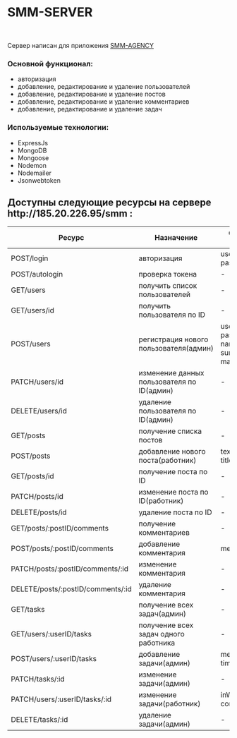 # SMM-SERVER
<br>


Сервер написан для приложения <a href="https://github.com/sirykey/SMM-agency"> SMM-AGENCY</a>


<h3>Основной функционал:</h3>
<ul>
  <li>
    авторизация
  </li>
  <li>
    добавление, редактирование и удаление пользователей
  </li>
  <li>
    добавление, редактирование и удаление постов
  </li>
  <li>
    добавление, редактирование и удаление комментариев
  </li>
  <li>
    добавление, редактирование и удаление задач
  </li>
</ul>


<h3>Используемые технологии:</h3>

<ul>
  <li>
    ExpressJs
  </li>
  <li>
    MongoDB
  </li>
  <li>
    Mongoose
  </li>
  <li>
    Nodemon
  </li>
  <li>
    Nodemailer
  </li>
  <li>
    Jsonwebtoken
  </li>
</ul>

<h2>
  Доступны следующие ресурсы на сервере http://185.20.226.95/smm :
</h2>

| Ресурс | Назначение | Обязательные значения |
|-|-|-|
| POST/login | авторизация | username(String), password(String)   |
| POST/autologin | проверка токена | - |
| GET/users | получить список пользователей | - |
| GET/users/id | получить пользователя по ID | - |
| POST/users | регистрация нового пользователя(админ) | username(String), password(String), name(String), surname(String), mail(String) |
| PATCH/users/id | изменение данных пользователя по ID(админ) | - |
| DELETE/users/id | удаление пользователя по ID(админ) | - |
| GET/posts | получение списка постов | - |
| POST/posts | добавление нового поста(работник) | text(String), title(String) |
| GET/posts/id | получение поста по ID | - |
| PATCH/posts/id | изменение поста по ID(работник) | - |
| DELETE/posts/id | удаление поста по ID | - |
| GET/posts/:postID/comments | получение комментариев | - |
| POST/posts/:postID/comments | добавление комментария | message(String) |
| PATCH/posts/:postID/comments/:id | изменение комментария | - |
| DELETE/posts/:postID/comments/:id | удаление комментария | - |
| GET/tasks | получение всех задач(админ) | - |
| GET/users/:userID/tasks | получение всех задач одного работника  | - |
| POST/users/:userID/tasks | добавление задачи(админ) | message(String), time(Number) |
| PATCH/tasks/:id | изменение задачи(админ)  | - |
| PATCH/users/:userID/tasks/:id | изменение задачи(работник) | inWOrk(Boolean), completed(Boolean) |
| DELETE/tasks/:id | удаление задачи(админ) | - |
